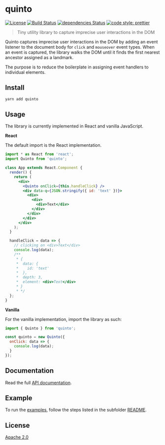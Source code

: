 # quinto

[![License](https://img.shields.io/badge/License-Apache%202.0-blue.svg)](https://opensource.org/licenses/Apache-2.0)
[![Build Status](https://travis-ci.com/IBM/quinto.svg?branch=master)](https://travis-ci.com/IBM/quinto)
[![dependencies Status](https://david-dm.org/ibm/quinto/status.svg)](https://david-dm.org/ibm/quinto)
[![code style: prettier](https://img.shields.io/badge/code_style-prettier-ff69b4.svg)](https://github.com/prettier/prettier)

> Tiny utility library to capture imprecise user interactions in the DOM

Quinto captures imprecise user interactions in the DOM by adding an event listener to the document body for `click` and `mouseover` event types. When an event is captured, the library walks the DOM until it finds the first nearest ancestor assigned as a landmark.

The purpose is to reduce the boilerplate in assigning event handlers to individual elements.

## Install

```bash
yarn add quinto
```

## Usage

The library is currently implemented in React and vanilla JavaScript.

**React**

The default import is the React implementation.

```jsx
import * as React from 'react';
import Quinto from 'quinto';

class App extends React.Component {
  render() {
    return (
      <div>
        <Quinto onClick={this.handleClick} />
        <div data-q={JSON.stringify({ id: 'text' })}>
          <div>
            <div>
              <div>Text</div>
            </div>
          </div>
        </div>
      </div>
    );
  }

  handleClick = data => {
    // clicking on <div>Text</div>
    console.log(data);
    /**
     * {
     *  data: {
     *    id: 'text'
     *  },
     *  depth: 3,
     *  element: <div>Text</div>
     * }
     * */
  };
}
```

**Vanilla**

For the vanilla implementation, import the library as such:

```js
import { Quinto } from 'quinto';

const quinto = new Quinto({
  onClick: data => {
    console.log(data);
  }
});
```

## Documentation

Read the full [API documentation](documentation/).

## Example

To run the [examples](examples/), follow the steps listed in the subfolder [README](examples/README.md).

## License

[Apache 2.0](LICENSE)

